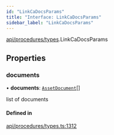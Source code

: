 ```yaml
---
id: "LinkCaDocsParams"
title: "Interface: LinkCaDocsParams"
sidebar_label: "LinkCaDocsParams"
---
```


[api/procedures/types](../../../../../modules/API/Procedures/Types/Types.md).LinkCaDocsParams

## Properties

### documents

• **documents**: [`AssetDocument`](../../../Entities/Asset/Types/AssetDocument/AssetDocument.md)[]

list of documents

#### Defined in

[api/procedures/types.ts:1312](https://github.com/PolymeshAssociation/polymesh-sdk/blob/fe2e6dd1d/src/api/procedures/types.ts#L1312)
